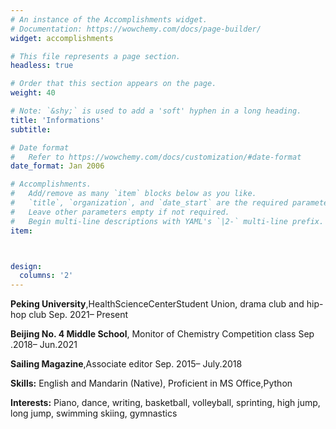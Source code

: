 ```yaml
---
# An instance of the Accomplishments widget.
# Documentation: https://wowchemy.com/docs/page-builder/
widget: accomplishments

# This file represents a page section.
headless: true

# Order that this section appears on the page.
weight: 40

# Note: `&shy;` is used to add a 'soft' hyphen in a long heading.
title: 'Informations'
subtitle:

# Date format
#   Refer to https://wowchemy.com/docs/customization/#date-format
date_format: Jan 2006

# Accomplishments.
#   Add/remove as many `item` blocks below as you like.
#   `title`, `organization`, and `date_start` are the required parameters.
#   Leave other parameters empty if not required.
#   Begin multi-line descriptions with YAML's `|2-` multi-line prefix.
item:



design:
  columns: '2' 
---
```


**Peking University**,HealthScienceCenterStudent Union, drama club and hip-hop club									Sep. 2021– Present

**Beijing No. 4 Middle School**, Monitor of Chemistry Competition class																Sep .2018– Jun.2021

**Sailing Magazine**,Associate editor                                             						  														Sep. 2015– July.2018

**Skills:** English and Mandarin (Native), Proficient in MS Office,Python

**Interests:** Piano, dance, writing, basketball, volleyball, sprinting, high jump, long jump, swimming skiing, gymnastics

​	

